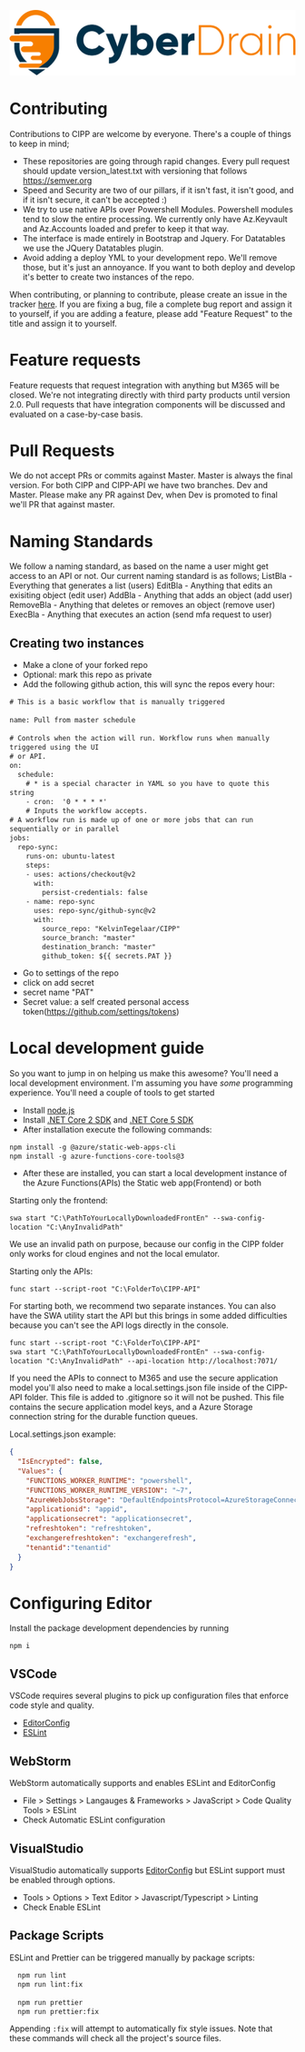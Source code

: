 <p align="center"><a href="https://cyberdrain.com" target="_blank" rel="noopener noreferrer"><img src="../assets/img/CyberDrain.png" alt="CyberDrain Logo"></a></p>

# Contributing

Contributions to CIPP are welcome by everyone. There's a couple of things to keep in mind;

- These repositories are going through rapid changes. Every pull request should update version_latest.txt with versioning that follows https://semver.org
- Speed and Security are two of our pillars, if it isn't fast, it isn't good, and if it isn't secure, it can't be accepted :) 
- We try to use native APIs over Powershell Modules. Powershell modules tend to slow the entire processing. We currently only have Az.Keyvault and Az.Accounts loaded and prefer to keep it that way.
- The interface is made entirely in Bootstrap and Jquery. For Datatables we use the JQuery Datatables plugin.
- Avoid adding a deploy YML to your development repo. We'll remove those, but it's just an annoyance. If you want to both deploy and develop it's better to create two instances of the repo. 

When contributing, or planning to contribute, please create an issue in the tracker [here](issues). If you are fixing a bug, file a complete bug report and assign it to yourself, if you are adding a feature, please add "Feature Request" to the title and assign it to yourself.

# Feature requests

Feature requests that request integration with anything but M365 will be closed. We're not integrating directly with third party products until version 2.0. Pull requests that have integration components will be discussed and evaluated on a case-by-case basis.
# Pull Requests

We do not accept PRs or commits against Master. Master is always the final version. For both CIPP and CIPP-API we have two branches. Dev and Master. Please make any PR against Dev, when Dev is promoted to final we'll PR that against master.

# Naming Standards

We follow a naming standard, as based on the name a user might get access to an API or not. Our current naming standard is as follows;
ListBla - Everything that generates a list (users)
EditBla - Anything that edits an exisiting object (edit user)
AddBla - Anything that adds an object (add user)
RemoveBla - Anything that deletes or removes an object (remove user)
ExecBla - Anything that executes an action (send mfa request to user)
## Creating two instances

- Make a clone of your forked repo
- Optional: mark this repo as private
- Add the following github action, this will sync the repos every hour:

```YML
# This is a basic workflow that is manually triggered

name: Pull from master schedule

# Controls when the action will run. Workflow runs when manually triggered using the UI
# or API.
on:
  schedule:
    # * is a special character in YAML so you have to quote this string
    - cron:  '0 * * * *'
    # Inputs the workflow accepts.
# A workflow run is made up of one or more jobs that can run sequentially or in parallel
jobs:
  repo-sync:
    runs-on: ubuntu-latest
    steps:
    - uses: actions/checkout@v2
      with:
        persist-credentials: false
    - name: repo-sync
      uses: repo-sync/github-sync@v2
      with:
        source_repo: "KelvinTegelaar/CIPP"
        source_branch: "master"
        destination_branch: "master"
        github_token: ${{ secrets.PAT }}
```

- Go to settings of the repo
- click on add secret
- secret name "PAT"
- Secret value: a self created personal access token(https://github.com/settings/tokens)


# Local development guide

So you want to jump in on helping us make this awesome? You'll need a local development environment. I'm assuming you have *some* programming experience. You'll need a couple of tools to get started

- Install [node.js](https://nodejs.org/en/)
- Install [.NET Core 2 SDK](https://dotnet.microsoft.com/download/dotnet/2.2) and [.NET Core 5 SDK](https://dotnet.microsoft.com/download/dotnet/5.0)
- After installation execute the following commands:
```
npm install -g @azure/static-web-apps-cli
npm install -g azure-functions-core-tools@3
```
- After these are installed, you can start a local development instance of the Azure Functions(APIs) the Static web app(Frontend) or both

Starting only the frontend:
```
swa start "C:\PathToYourLocallyDownloadedFrontEn" --swa-config-location "C:\AnyInvalidPath"
```
We use an invalid path on purpose, because our config in the CIPP folder only works for cloud engines and not the local emulator.

Starting only the APIs:
```
func start --script-root "C:\FolderTo\CIPP-API"
 ```

 For starting both, we recommend two separate instances. You can also have the SWA utility start the API but this brings in some added difficulties because you can't see the API logs directly in the console.
```
func start --script-root "C:\FolderTo\CIPP-API"
swa start "C:\PathToYourLocallyDownloadedFrontEn" --swa-config-location "C:\AnyInvalidPath" --api-location http://localhost:7071/
 ```

 If you need the APIs to connect to M365 and use the secure application model you'll also need to make a local.settings.json file inside of the CIPP-API folder. This file is added to .gitignore so it will not be pushed. This file contains the secure application model keys, and a Azure Storage connection string for the durable function queues.


Local.settings.json example:
```JSON
{
  "IsEncrypted": false,
  "Values": {
    "FUNCTIONS_WORKER_RUNTIME": "powershell",
    "FUNCTIONS_WORKER_RUNTIME_VERSION": "~7",
    "AzureWebJobsStorage": "DefaultEndpointsProtocol=AzureStorageConnectionStringhere",
    "applicationid": "appid",
    "applicationsecret": "applicationsecret",
    "refreshtoken": "refreshtoken",
    "exchangerefreshtoken": "exchangerefresh",
    "tenantid":"tenantid"
  }
}
```

# Configuring Editor

Install the package development dependencies by running

```shell
npm i
```


## VSCode

VSCode requires several plugins to pick up configuration files that enforce code style and quality.

- [EditorConfig](https://marketplace.visualstudio.com/items?itemName=EditorConfig.EditorConfig)
- [ESLint](https://marketplace.visualstudio.com/items?itemName=dbaeumer.vscode-eslint)

## WebStorm

WebStorm automatically supports and enables ESLint and EditorConfig

- File > Settings > Langauges & Frameworks > JavaScript > Code Quality Tools > ESLint
- Check Automatic ESLint configuration

## VisualStudio

VisualStudio automatically supports [EditorConfig](https://docs.microsoft.com/en-us/visualstudio/ide/create-portable-custom-editor-options?view=vs-2019) but ESLint support must be enabled through options. 
- Tools > Options > Text Editor > Javascript/Typescript > Linting
- Check Enable ESLint 

## Package Scripts

ESLint and Prettier can be triggered manually by package scripts:

```shell
  npm run lint
  npm run lint:fix
  
  npm run prettier
  npm run prettier:fix
```

Appending `:fix` will attempt to automatically fix style issues. Note that these commands will check all the project's source files. 

